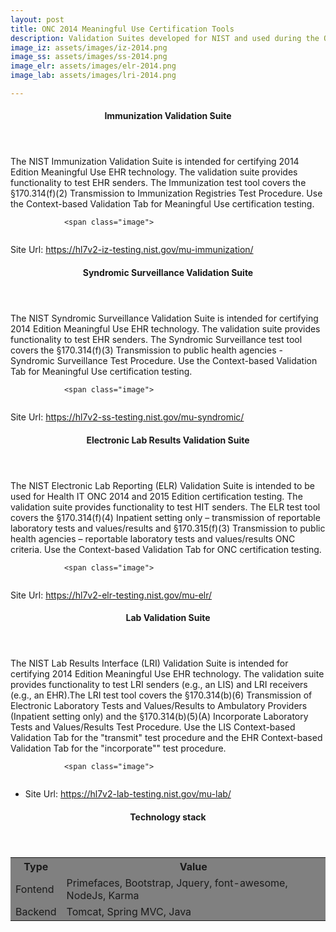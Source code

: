 ```yaml
---
layout: post
title: ONC 2014 Meaningful Use Certification Tools
description: Validation Suites developed for NIST and used during the ONC 2015 Meaningful Use Certification Programs
image_iz: assets/images/iz-2014.png
image_ss: assets/images/ss-2014.png
image_elr: assets/images/elr-2014.png
image_lab: assets/images/lri-2014.png

---
```


<section id="iz">
        <article>
                <!-- <span class="image">
                        <img src="{{ post.image }}" alt="" />
                </span> -->
                <header class="major">
                        <h4>Immunization Validation Suite</h4>
                 </header>
                 <div>
                 The NIST Immunization Validation Suite is intended for certifying 2014 Edition Meaningful Use EHR technology. The validation suite provides functionality to test EHR senders. The Immunization test tool covers the §170.314(f)(2) Transmission to Immunization Registries Test Procedure. Use the Context-based Validation Tab for Meaningful Use certification testing.
                 </div>
                 
                
                <span class="image">
<img src="{{ site.baseurl }}/{{ page.image_iz }}" alt="" />
</span> 

<p>Site Url: <a href="https://hl7v2-iz-testing.nist.gov/mu-immunization/" alt="">https://hl7v2-iz-testing.nist.gov/mu-immunization/</a>  </p>
        </article>
</section> 


<section id="ss">
        <article>
                <!-- <span class="image">
                        <img src="{{ post.image }}" alt="" />
                </span> -->
                <header class="major">
                        <h4>Syndromic Surveillance Validation Suite</h4>
                 </header>
                 <div>
                 The NIST Syndromic Surveillance Validation Suite is intended for certifying 2014 Edition Meaningful Use EHR technology. The validation suite provides functionality to test EHR senders. The Syndromic Surveillance test tool covers the §170.314(f)(3) Transmission to public health agencies - Syndromic Surveillance Test Procedure. Use the Context-based Validation Tab for Meaningful Use certification testing.
                 </div> 
                 
                <span class="image">
<img src="{{ site.baseurl }}/{{ page.image_ss}}" alt="" />
</span>

<p>Site Url: <a href="https://hl7v2-ss-testing.nist.gov/mu-syndromic/" alt="">https://hl7v2-ss-testing.nist.gov/mu-syndromic/</a> 
                </p> 
        </article>
</section> 



<section id="elr">
        <article>
                <header class="major">
                <h4>Electronic Lab Results Validation Suite</h4>
                 </header>
                 <div>
                 The NIST Electronic Lab Reporting (ELR) Validation Suite is intended to be used for Health IT ONC 2014 and 2015 Edition certification testing. The validation suite provides functionality to test HIT senders. The ELR test tool covers the §170.314(f)(4) Inpatient setting only – transmission of reportable laboratory tests and values/results and §170.315(f)(3) Transmission to public health agencies – reportable laboratory tests and values/results ONC criteria. Use the Context-based Validation Tab for ONC certification testing.
                 </div> 
                 
            
                <span class="image">
<img src="{{ site.baseurl }}/{{ page.image_elr}}" alt="" />
</span> 
<p>
    Site Url: <a href="https://hl7v2-elr-testing.nist.gov/mu-elr/" alt="">https://hl7v2-elr-testing.nist.gov/mu-elr/</a> 

</p> 

</article>

</section>


<section id="lab">
        <article>
                <header class="major">
                        <h4>Lab Validation Suite</h4>
                 </header>
                 <div>
                 The NIST Lab Results Interface (LRI) Validation Suite is intended for certifying 2014 Edition Meaningful Use EHR technology. The validation suite provides functionality to test LRI senders (e.g., an LIS) and LRI receivers (e.g., an EHR).The LRI test tool covers the §170.314(b)(6) Transmission of Electronic Laboratory Tests and Values/Results to Ambulatory Providers (Inpatient setting only) and the §170.314(b)(5)(A) Incorporate Laboratory Tests and Values/Results Test Procedure. Use the LIS Context-based Validation Tab for the "transmit" test procedure and the EHR Context-based Validation Tab for the "incorporate"" test procedure.
                 </div>
                 
                <span class="image">
<img src="{{ site.baseurl }}/{{ page.image_lab}}" alt="" />
</span> 

<ul>
<li>
 Site Url:  <a href="https://hl7v2-lab-testing.nist.gov/mu-lab/" alt="">https://hl7v2-lab-testing.nist.gov/mu-lab/</a>   
</li> 
</ul>
        </article>
</section>

 
<section id="skills">
 <article>
                <!-- <span class="image">
                        <img src="{{ post.image }}" alt="" />
                </span> -->
                <header class="major">
                        <h4>Technology stack</h4>
                 </header>
<table style="background-color:grey;font-weight:400">
<tr>
    <th>Type</th>
    <th>Value</th>
</tr>
<tr>
    <td>Fontend</td>
    <td>Primefaces, Bootstrap, Jquery, font-awesome, NodeJs, Karma</td>
</tr>

<tr>
    <td>Backend</td>
    <td>Tomcat, Spring MVC, Java</td>
</tr>
</table>
</article>
</section>